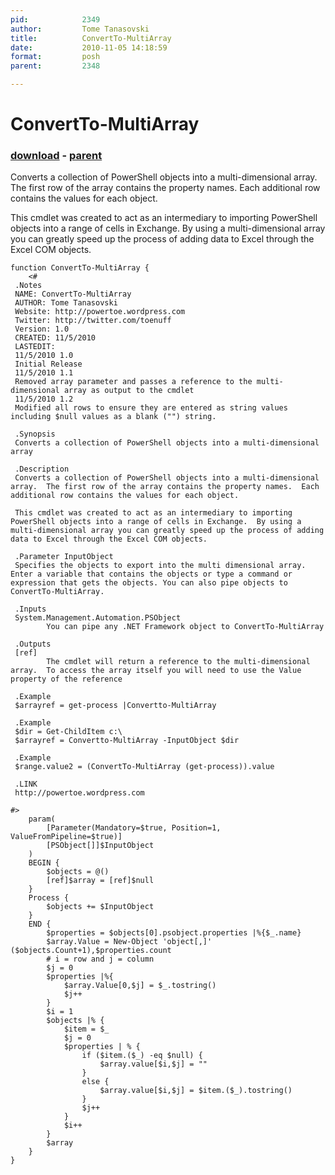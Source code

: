```yaml
---
pid:            2349
author:         Tome Tanasovski
title:          ConvertTo-MultiArray
date:           2010-11-05 14:18:59
format:         posh
parent:         2348

---
```


# ConvertTo-MultiArray

### [download](//scripts/2349.ps1) - [parent](//scripts/2348.md)

 Converts a collection of PowerShell objects into a multi-dimensional array.  The first row of the array contains the property names.  Each additional row contains the values for each object.
 
 This cmdlet was created to act as an intermediary to importing PowerShell objects into a range of cells in Exchange.  By using a multi-dimensional array you can greatly speed up the process of adding data to Excel through the Excel COM objects.

```posh
function ConvertTo-MultiArray {
    <#
 .Notes
 NAME: ConvertTo-MultiArray
 AUTHOR: Tome Tanasovski
 Website: http://powertoe.wordpress.com
 Twitter: http://twitter.com/toenuff
 Version: 1.0
 CREATED: 11/5/2010
 LASTEDIT:
 11/5/2010 1.0
 Initial Release
 11/5/2010 1.1
 Removed array parameter and passes a reference to the multi-dimensional array as output to the cmdlet
 11/5/2010 1.2
 Modified all rows to ensure they are entered as string values including $null values as a blank ("") string.

 .Synopsis
 Converts a collection of PowerShell objects into a multi-dimensional array

 .Description
 Converts a collection of PowerShell objects into a multi-dimensional array.  The first row of the array contains the property names.  Each additional row contains the values for each object.
 
 This cmdlet was created to act as an intermediary to importing PowerShell objects into a range of cells in Exchange.  By using a multi-dimensional array you can greatly speed up the process of adding data to Excel through the Excel COM objects.

 .Parameter InputObject
 Specifies the objects to export into the multi dimensional array.  Enter a variable that contains the objects or type a command or expression that gets the objects. You can also pipe objects to ConvertTo-MultiArray.

 .Inputs
 System.Management.Automation.PSObject
        You can pipe any .NET Framework object to ConvertTo-MultiArray

 .Outputs
 [ref]
        The cmdlet will return a reference to the multi-dimensional array.  To access the array itself you will need to use the Value property of the reference

 .Example
 $arrayref = get-process |Convertto-MultiArray

 .Example
 $dir = Get-ChildItem c:\
 $arrayref = Convertto-MultiArray -InputObject $dir
 
 .Example
 $range.value2 = (ConvertTo-MultiArray (get-process)).value

 .LINK
 http://powertoe.wordpress.com

#>
    param(
        [Parameter(Mandatory=$true, Position=1, ValueFromPipeline=$true)]
        [PSObject[]]$InputObject
    )
    BEGIN {
        $objects = @()
        [ref]$array = [ref]$null
    }
    Process {
        $objects += $InputObject        
    }
    END {
        $properties = $objects[0].psobject.properties |%{$_.name}
        $array.Value = New-Object 'object[,]' ($objects.Count+1),$properties.count
        # i = row and j = column
        $j = 0
        $properties |%{
            $array.Value[0,$j] = $_.tostring()
            $j++
        }
        $i = 1
        $objects |% {
            $item = $_
            $j = 0
            $properties | % {
                if ($item.($_) -eq $null) {
                    $array.value[$i,$j] = ""
                }
                else {
                    $array.value[$i,$j] = $item.($_).tostring()
                }
                $j++
            }
            $i++
        }
        $array
    }    
}

```

